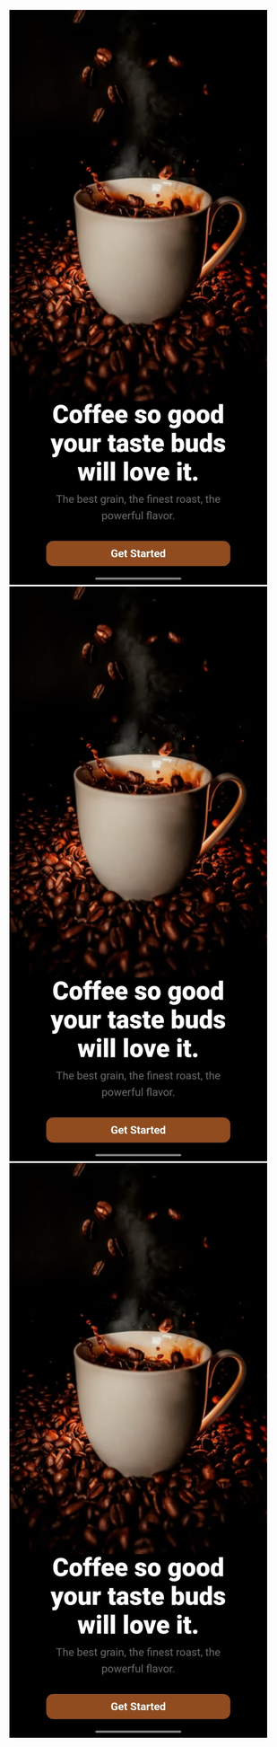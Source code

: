 ![Alt Text](https://github.com/SiddardhaD/CoffeeShop/blob/main/P1.jpg)
![Alt Text](https://github.com/SiddardhaD/CoffeeShop/blob/main/P1.jpg)
![Alt Text](https://github.com/SiddardhaD/CoffeeShop/blob/main/P1.jpg)
